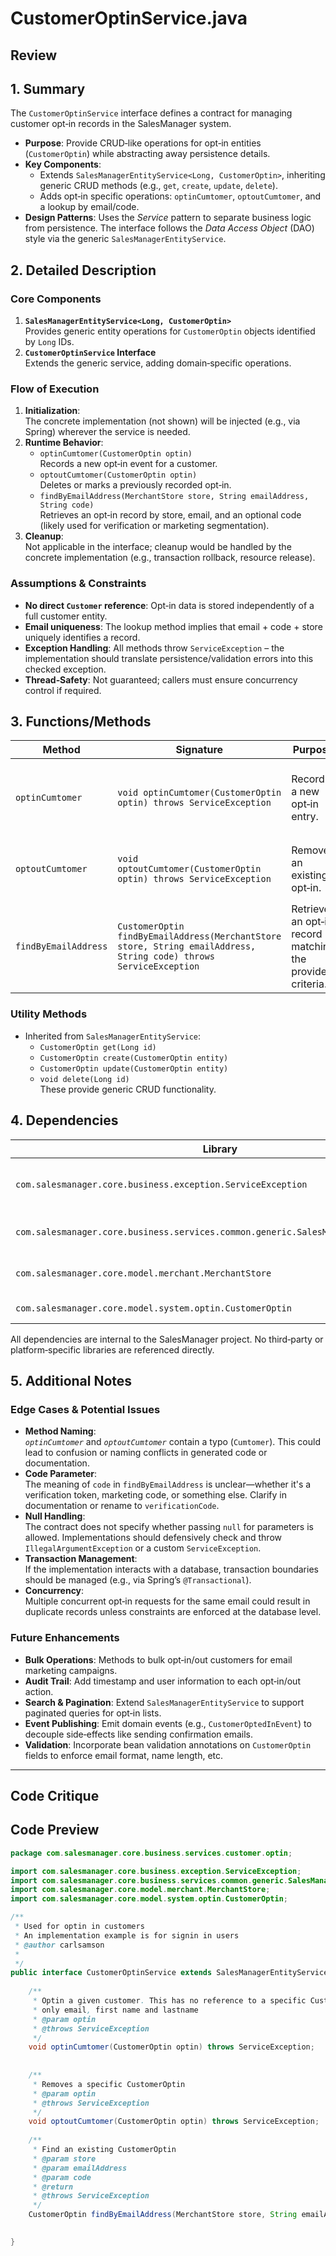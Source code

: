 # CustomerOptinService.java

## Review

## 1. Summary

The `CustomerOptinService` interface defines a contract for managing customer opt‑in records in the SalesManager system.  
- **Purpose**: Provide CRUD‑like operations for opt‑in entities (`CustomerOptin`) while abstracting away persistence details.  
- **Key Components**:
  - Extends `SalesManagerEntityService<Long, CustomerOptin>`, inheriting generic CRUD methods (e.g., `get`, `create`, `update`, `delete`).
  - Adds opt‑in specific operations: `optinCumtomer`, `optoutCumtomer`, and a lookup by email/code.
- **Design Patterns**: Uses the *Service* pattern to separate business logic from persistence. The interface follows the *Data Access Object* (DAO) style via the generic `SalesManagerEntityService`.

## 2. Detailed Description

### Core Components
1. **`SalesManagerEntityService<Long, CustomerOptin>`**  
   Provides generic entity operations for `CustomerOptin` objects identified by `Long` IDs.  
2. **`CustomerOptinService` Interface**  
   Extends the generic service, adding domain‑specific operations.

### Flow of Execution
1. **Initialization**:  
   The concrete implementation (not shown) will be injected (e.g., via Spring) wherever the service is needed.  
2. **Runtime Behavior**:  
   - `optinCumtomer(CustomerOptin optin)`  
     Records a new opt‑in event for a customer.  
   - `optoutCumtomer(CustomerOptin optin)`  
     Deletes or marks a previously recorded opt‑in.  
   - `findByEmailAddress(MerchantStore store, String emailAddress, String code)`  
     Retrieves an opt‑in record by store, email, and an optional code (likely used for verification or marketing segmentation).  
3. **Cleanup**:  
   Not applicable in the interface; cleanup would be handled by the concrete implementation (e.g., transaction rollback, resource release).

### Assumptions & Constraints
- **No direct `Customer` reference**: Opt‑in data is stored independently of a full customer entity.  
- **Email uniqueness**: The lookup method implies that email + code + store uniquely identifies a record.  
- **Exception Handling**: All methods throw `ServiceException` – the implementation should translate persistence/validation errors into this checked exception.  
- **Thread‑Safety**: Not guaranteed; callers must ensure concurrency control if required.  

## 3. Functions/Methods

| Method | Signature | Purpose | Inputs | Outputs | Side Effects |
|--------|------------|---------|--------|---------|--------------|
| `optinCumtomer` | `void optinCumtomer(CustomerOptin optin) throws ServiceException` | Records a new opt‑in entry. | `CustomerOptin` object containing email, first/last name. | None (void) | Persists the record; may trigger events (e.g., email notifications). |
| `optoutCumtomer` | `void optoutCumtomer(CustomerOptin optin) throws ServiceException` | Removes an existing opt‑in. | `CustomerOptin` object (typically with an ID or email). | None | Deletes the record or marks it inactive. |
| `findByEmailAddress` | `CustomerOptin findByEmailAddress(MerchantStore store, String emailAddress, String code) throws ServiceException` | Retrieves an opt‑in record matching the provided criteria. | `MerchantStore` (context), `String emailAddress`, `String code`. | `CustomerOptin` or `null` if not found | None (read‑only). |

### Utility Methods
- Inherited from `SalesManagerEntityService`:  
  - `CustomerOptin get(Long id)`  
  - `CustomerOptin create(CustomerOptin entity)`  
  - `CustomerOptin update(CustomerOptin entity)`  
  - `void delete(Long id)`  
  These provide generic CRUD functionality.

## 4. Dependencies

| Library | Type | Purpose |
|---------|------|---------|
| `com.salesmanager.core.business.exception.ServiceException` | Custom | Wraps lower‑level exceptions for service layer. |
| `com.salesmanager.core.business.services.common.generic.SalesManagerEntityService` | Custom | Generic CRUD service interface. |
| `com.salesmanager.core.model.merchant.MerchantStore` | Custom | Represents a merchant/store context. |
| `com.salesmanager.core.model.system.optin.CustomerOptin` | Custom | Entity/model for opt‑in data. |

All dependencies are internal to the SalesManager project. No third‑party or platform‑specific libraries are referenced directly.

## 5. Additional Notes

### Edge Cases & Potential Issues
- **Method Naming**:  
  *`optinCumtomer`* and *`optoutCumtomer`* contain a typo (`Cumtomer`). This could lead to confusion or naming conflicts in generated code or documentation.  
- **Code Parameter**:  
  The meaning of `code` in `findByEmailAddress` is unclear—whether it's a verification token, marketing code, or something else. Clarify in documentation or rename to `verificationCode`.  
- **Null Handling**:  
  The contract does not specify whether passing `null` for parameters is allowed. Implementations should defensively check and throw `IllegalArgumentException` or a custom `ServiceException`.  
- **Transaction Management**:  
  If the implementation interacts with a database, transaction boundaries should be managed (e.g., via Spring’s `@Transactional`).  
- **Concurrency**:  
  Multiple concurrent opt‑in requests for the same email could result in duplicate records unless constraints are enforced at the database level.

### Future Enhancements
- **Bulk Operations**: Methods to bulk opt‑in/out customers for email marketing campaigns.  
- **Audit Trail**: Add timestamp and user information to each opt‑in/out action.  
- **Search & Pagination**: Extend `SalesManagerEntityService` to support paginated queries for opt‑in lists.  
- **Event Publishing**: Emit domain events (e.g., `CustomerOptedInEvent`) to decouple side‑effects like sending confirmation emails.  
- **Validation**: Incorporate bean validation annotations on `CustomerOptin` fields to enforce email format, name length, etc.

---

## Code Critique



## Code Preview

```java
package com.salesmanager.core.business.services.customer.optin;

import com.salesmanager.core.business.exception.ServiceException;
import com.salesmanager.core.business.services.common.generic.SalesManagerEntityService;
import com.salesmanager.core.model.merchant.MerchantStore;
import com.salesmanager.core.model.system.optin.CustomerOptin;

/**
 * Used for optin in customers
 * An implementation example is for signin in users
 * @author carlsamson
 *
 */
public interface CustomerOptinService extends SalesManagerEntityService<Long, CustomerOptin> {
	
	/**
	 * Optin a given customer. This has no reference to a specific Customer object but contains
	 * only email, first name and lastname
	 * @param optin
	 * @throws ServiceException
	 */
	void optinCumtomer(CustomerOptin optin) throws ServiceException;
	
	
	/**
	 * Removes a specific CustomerOptin
	 * @param optin
	 * @throws ServiceException
	 */
	void optoutCumtomer(CustomerOptin optin) throws ServiceException;
	
	/**
	 * Find an existing CustomerOptin
	 * @param store
	 * @param emailAddress
	 * @param code
	 * @return
	 * @throws ServiceException
	 */
	CustomerOptin findByEmailAddress(MerchantStore store, String emailAddress, String code) throws ServiceException;
	

}



```
